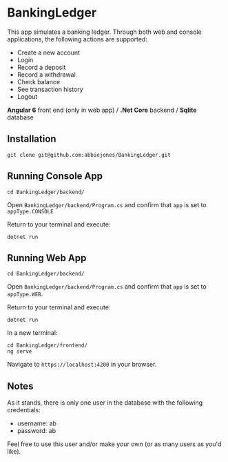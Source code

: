 # BankingLedger

This app simulates a banking ledger. Through both web and console applications, the following actions are supported:

- Create a new account
- Login
- Record a deposit
- Record a withdrawal
- Check balance
- See transaction history
- Logout

**Angular 6** front end (only in web app) / **.Net Core** backend / **Sqlite** database

## Installation

```
git clone git@github.com:abbiejones/BankingLedger.git
```

## Running Console App
```
cd BankingLedger/backend/
```
Open `BankingLedger/backend/Program.cs` and confirm that `app` is set to `appType.CONSOLE`


Return to your terminal and execute:

```
dotnet run
```

## Running Web App

```
cd BankingLedger/backend/
```
Open `BankingLedger/backend/Program.cs` and confirm that `app` is set to `appType.WEB`.


Return to your terminal and execute:

```
dotnet run
```

In a new terminal:
```
cd BankingLedger/frontend/
ng serve
```

Navigate to `https://localhost:4200` in your browser.

## Notes

As it stands, there is only one user in the database with the following credentials:


- username: ab
- password: ab


Feel free to use this user and/or make your own (or as many users as you'd like).
